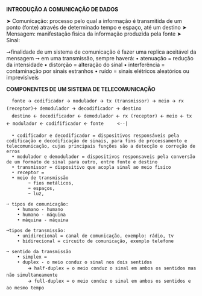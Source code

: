 **INTRODUÇÃO A COMUNICAÇÃO DE DADOS**

➤ Comunicação: processo pelo qual a informação é transmitida de um ponto (fonte) através de determinado tempo e espaço, até um destino
➤ Mensagem: manifestação fisica da informação produzida pela fonte 
➤ Sinal:

➞finalidade de um sistema de comunicação é fazer uma replica aceitável da mensagem
➞ em uma transmissão, sempre haverá:
    • atenuação = redução da intensidade
    • distorção = alteração do sinal
    • interferência = contaminação por sinais estranhos
    • ruído = sinais elétricos aleatórios ou imprevisìveis

**COMPONENTES DE UM SISTEMA DE TELECOMUNICAÇÃO**

      fonte 🡪 codificador 🡪 modulador 🡪 tx (transmissor) 🡪 meio 🡪 rx (receptor)🡪 demodulador 🡪 decodificador 🡪 destino 
      destino 🡨 decodificador 🡨 demodulador 🡨 rx (receptor) 🡨 meio 🡨 tx 🡨 modulador 🡨 codifificador 🡨 fonte     <--| 

      • codificador e decodificador = dispositivos responsáveis pela codificação e decodificação de sinais, para fins de processamento e telecomunicação, cujas principais funções são a detecção e correção de erros
      • modulador e demodulador = dispositivos responsaveis pela conversão de um formato de sinal para outro, entre fonte e destino
      • transmissor = dispositivo que acopla sinal ao meio fisico
      • receptor =
      • meio de transmissão
            ➞ fios metálicos,    
            ➞ espaços,
            ➞ luz,    
            
    ➞ tipos de comunicação:
        • humano - humano
        • humano - máquina
        • máquina - máquina
    
    ➞tipos de transmissão: 
        • unidirecional = canal de comunicação, exemplo: rádio, tv
        • bidirecional = circuito de comunicação, exemplo telefone
    
    ➞ sentido da transmissão
        • simplex =  
        • duplex - o meio conduz o sinal nos dois sentidos
            🡪 half-duplex = o meio conduz o sinal em ambos os sentidos mas não simultaneamente
            🡪 full-duplex = o meio conduz o sinal em ambos os sentidos e ao mesmo tempo
                                                                                            
